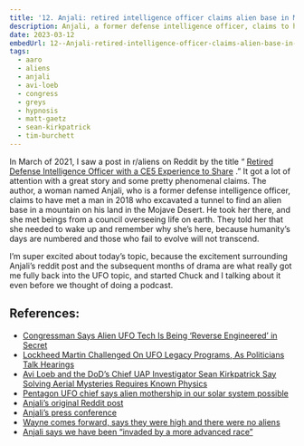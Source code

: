 ```yaml
---
title: '12. Anjali: retired intelligence officer claims alien base in Mojave Desert'
description: Anjali, a former defense intelligence officer, claims to have met aliens in a secret base in the Mojave desert.
date: 2023-03-12
embedUrl: 12--Anjali-retired-intelligence-officer-claims-alien-base-in-Mojave-Desert-e209rqo
tags:
  - aaro
  - aliens
  - anjali
  - avi-loeb
  - congress
  - greys
  - hypnosis
  - matt-gaetz
  - sean-kirkpatrick
  - tim-burchett
---
```


In March of 2021, I saw a post in r/aliens on Reddit by the title “ [⁠Retired Defense Intelligence Officer with a CE5 Experience to Share⁠](https://www.reddit.com/user/SpaceBetweenUs/comments/of6t04/) .” It got a lot of attention with a great story and some pretty phenomenal claims. The author, a woman named Anjali, who is a former defense intelligence officer, claims to have met a man in 2018 who excavated a tunnel to find an alien base in a mountain on his land in the Mojave Desert. He took her there, and she met beings from a council overseeing life on earth. They told her that she needed to wake up and remember why she’s here, because humanity’s days are numbered and those who fail to evolve will not transcend.

I’m super excited about today’s topic, because the excitement surrounding Anjali’s reddit post and the subsequent months of drama are what really got me fully back into the UFO topic, and started Chuck and I talking about it even before we thought of doing a podcast.

## References:

- [⁠Congressman Says Alien UFO Tech Is Being ‘Reverse Engineered’ in Secret⁠](https://www.newsweek.com/congressman-tim-burchett-ufo-technology-reverse-engineered-1786068)
- [⁠Lockheed Martin Challenged On UFO Legacy Programs, As Politicians Talk Hearings⁠](https://www.liberationtimes.com/home/lockheed-martin-challenged-on-ufo-legacy-programs-as-politicians-talk-hearings)
- [⁠Avi Loeb and the DoD’s Chief UAP Investigator Sean Kirkpatrick Say Solving Aerial Mysteries Requires Known Physics⁠](https://thedebrief.org/avi-loeb-and-the-dods-chief-uap-investigator-sean-kirkpatrick-say-solving-aerial-mysteries-requires-known-physics/)
- [⁠Pentagon UFO chief says alien mothership in our solar system possible⁠](https://www.militarytimes.com/off-duty/military-culture/2023/03/09/pentagon-ufo-chief-says-alien-mothership-in-our-solar-system-possible/)
- [⁠Anjali’s original Reddit post⁠](https://www.reddit.com/user/SpaceBetweenUs/comments/of6t04/)
- [⁠Anjali’s press conference⁠](https://www.mysterywire.com/ufo/retired-intelligence-official-claims-to-know-where-an-alien-base-is-hidden-in-the-mojave-desert/)
- [⁠Wayne comes forward, says they were high and there were no aliens⁠](https://threedollarkit.weebly.com/anjali-wayne.html)
- [⁠Anjali says we have been “invaded by a more advanced race”](https://twitter.com/AnjaliOnGaia/status/1629589969944625152)
